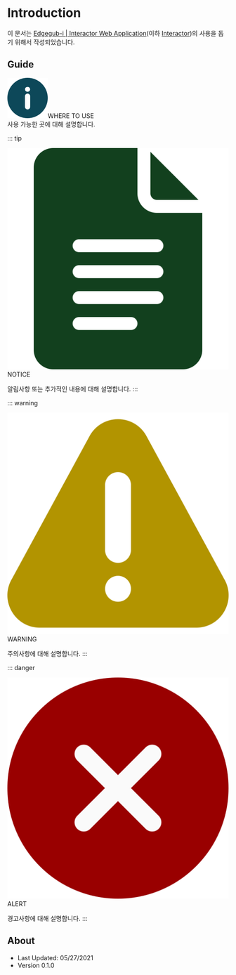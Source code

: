 # Introduction

이 문서는 <u>Edgegub-i | Interactor Web Application</u>(이하 <u>Interactor</u>)의 사용을 돕기 위해서 작성되었습니다.

## Guide

<div class="info">
  <div class="info-title"><img src="../../img/icon/info.svg">WHERE TO USE</div>
  사용 가능한 곳에 대해 설명합니다.
</div>

::: tip <p class="custom-block-title"><img src="../../img/icon/tip.svg">NOTICE</p>
알림사항 또는 추가적인 내용에 대해 설명합니다.
:::

::: warning <p class="custom-block-title"><img src="../../img/icon/warning.svg">WARNING</p>
주의사항에 대해 설명합니다.
:::

::: danger <p class="custom-block-title"><img src="../../img/icon/danger.svg">ALERT</p>
경고사항에 대해 설명합니다.
:::


## About

- Last Updated: 05/27/2021
- Version 0.1.0